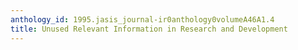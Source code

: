 ```yaml
---
anthology_id: 1995.jasis_journal-ir0anthology0volumeA46A1.4
title: Unused Relevant Information in Research and Development
---
```

